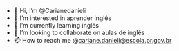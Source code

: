 - 👋 Hi, I’m @Carianedanieli
- 👀 I’m interested in aprender inglês
- 🌱 I’m currently learning inglês
- 💞️ I’m looking to collaborate on aulas de inglês
- 📫 How to reach me @cariane.danieli@escola.pr.gov.br

<!---
Carianedanieli/Carianedanieli is a ✨ special ✨ repository because its `README.md` (this file) appears on your GitHub profile.
You can click the Preview link to take a look at your changes.
--->
